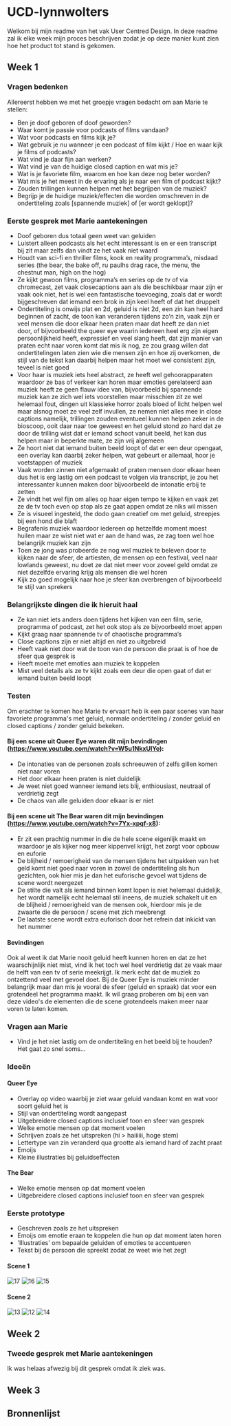 # UCD-lynnwolters

Welkom bij mijn readme van het vak User Centred Design. In deze readme zal ik elke week mijn proces beschrijven zodat je op deze manier kunt zien hoe het product tot stand is gekomen.

## Week 1

### Vragen bedenken

Allereerst hebben we met het groepje vragen bedacht om aan Marie te stellen:

- Ben je doof geboren of doof geworden?
- Waar komt je passie voor podcasts of films vandaan?
- Wat voor podcasts en films kijk je?
- Wat gebruik je nu wanneer je een podcast of film kijkt / Hoe en waar kijk je films of podcasts?
- Wat vind je daar fijn aan werken?
- Wat vind je van de huidige closed caption en wat mis je?
- Wat is je favoriete film, waarom en hoe kan deze nog beter worden?
- Wat mis je het meest in de ervaring als je naar een film of podcast kijkt?
- Zouden trillingen kunnen helpen met het begrijpen van de muziek?
- Begrijp je de huidige muziek/effecten die worden omschreven in de ondertiteling zoals [spannende muziek] of [er wordt geklopt]?

### Eerste gesprek met Marie aantekeningen

- Doof geboren dus totaal geen weet van geluiden
- Luistert alleen podcasts als het echt interessant is en er een transcript bij zit maar zelfs dan vindt ze het vaak niet waard
- Houdt van sci-fi en thriller films, kook en reality programma’s, misdaad series (the bear, the bake off, ru paulhs drag race, the menu, the chestnut man, high on the hog)
- Ze kijkt gewoon films, programma’s en series op de tv of via chromecast, zet vaak closecaptions aan als die beschikbaar maar zijn er vaak ook niet, het is wel een fantastische toevoeging, zoals dat er wordt bijgeschreven dat iemand een brok in zijn keel heeft of dat het druppelt
- Ondertiteling is onwijs plat en 2d, geluid is niet 2d, een zin kan heel hard beginnen of zacht, de toon kan veranderen tijdens zo’n zin, vaak zijn er veel mensen die door elkaar heen praten maar dat heeft ze dan niet door, of bijvoorbeeld the queer eye waarin iedereen heel erg zijn eigen persoonlijkheid heeft, expressief en veel slang heeft, dat zijn manier van praten echt naar voren komt dat mis ik nog, ze zou graag willen dat ondertitelingen laten zien wie die mensen zijn en hoe zij overkomen, de stijl van de tekst kan daarbij helpen maar het moet wel consistent zijn, teveel is niet goed
- Voor haar is muziek iets heel abstract, ze heeft wel gehoorapparaten waardoor ze bas of verkeer kan horen maar emoties gerelateerd aan muziek heeft ze geen flauw idee van, bijvoorbeeld bij spannende muziek kan ze zich wel iets voorstellen maar misschien zit ze wel helemaal fout, dingen uit klassieke horror zoals bloed of licht helpen wel maar alsnog moet ze veel zelf invullen, ze nemen niet alles mee in close captions namelijk, trillingen zouden eventueel kunnen helpen zeker in de bioscoop, ooit daar naar toe geweest en het geluid stond zo hard dat ze door de trilling wist dat er iemand schoot vanuit beeld, het kan dus helpen maar in beperkte mate, ze zijn vrij algemeen
- Ze hoort niet dat iemand buiten beeld loopt of dat er een deur opengaat, een overlay kan daarbij zeker helpen, wat gebeurt er allemaal, hoor je voetstappen of muziek
- Vaak worden zinnen niet afgemaakt of praten mensen door elkaar heen dus het is erg lastig om een podcast te volgen via transcript, je zou het interessanter kunnen maken door bijvoorbeeld de intonatie erbij te zetten
- Ze vindt het wel fijn om alles op haar eigen tempo te kijken en vaak zet ze de tv toch even op stop als ze gaat appen omdat ze niks wil missen
- Ze is visueel ingesteld, the dodo gaan creatief om met geluid, streepjes bij een hond die blaft
- Begrafenis muziek waardoor iedereen op hetzelfde moment moest huilen maar ze wist niet wat er aan de hand was, ze zag toen wel hoe belangrijk muziek kan zijn
- Toen ze jong was probeerde ze nog wel muziek te beleven door te kijken naar de sfeer, de artiesten, de mensen op een festival, veel naar lowlands geweest, nu doet ze dat niet meer voor zoveel geld omdat ze niet dezelfde ervaring krijg als mensen die wel horen
- Kijk zo goed mogelijk naar hoe je sfeer kan overbrengen of bijvoorbeeld te stijl van sprekers 

### Belangrijkste dingen die ik hieruit haal

- Ze kan niet iets anders doen tijdens het kijken van een film, serie, programma of podcast, zet het ook stop als ze bijvoorbeeld moet appen
- Kijkt graag naar spannende tv of chaotische programma’s
- Close captions zijn er niet altijd en niet zo uitgebreid
- Heeft vaak niet door wat de toon van de persoon die praat is of hoe de sfeer qua gesprek is
- Heeft moeite met emoties aan muziek te koppelen
- Mist veel details als ze tv kijkt zoals een deur die open gaat of dat er iemand buiten beeld loopt

### Testen

Om erachter te komen hoe Marie tv ervaart heb ik een paar scenes van haar favoriete programma's met geluid, normale ondertiteling / zonder geluid en closed captions / zonder geluid bekeken. 

#### Bij een scene uit Queer Eye waren dit mijn bevindingen (https://www.youtube.com/watch?v=W5u1NkxUIYo):
- De intonaties van de personen zoals schreeuwen of zelfs gillen komen niet naar voren
- Het door elkaar heen praten is niet duidelijk
- Je weet niet goed wanneer iemand iets blij, enthiousiast, neutraal of verdrietig zegt
- De chaos van alle geluiden door elkaar is er niet

#### Bij een scene uit The Bear waren dit mijn bevindingen (https://www.youtube.com/watch?v=7Yx-xpqf-x8):

- Er zit een prachtig nummer in die de hele scene eigenlijk maakt en waardoor je als kijker nog meer kippenvel krijgt, het zorgt voor opbouw en euforie
- De blijheid / remoerigheid van de mensen tijdens het uitpakken van het geld komt niet goed naar voren in zowel de ondertiteling als hun gezichten, ook hier mis je dan het euforische gevoel wat tijdens de scene wordt neergezet
- De stilte die valt als iemand binnen komt lopen is niet helemaal duidelijk, het wordt namelijk echt helemaal stil ineens, de muziek schakelt uit en de blijheid / remoerigheid van de mensen ook, hierdoor mis je de zwaarte die de persoon / scene met zich meebrengt
- De laatste scene wordt extra euforisch door het refrein dat inkickt van het nummer

#### Bevindingen

Ook al weet ik dat Marie nooit geluid heeft kunnen horen en dat ze het waarschijnlijk niet mist, vind ik het toch wel heel verdrietig dat ze vaak maar de helft van een tv of serie meekrijgt. Ik merk echt dat de muziek zo ontzettend veel met gevoel doet. Bij de Queer Eye is muziek minder belangrijk maar dan mis je vooral de sfeer (geluid en spraak) dat voor een grotendeel het programma maakt. Ik wil graag proberen om bij een van deze video's de elementen die de scene grotendeels maken meer naar voren te laten komen.

### Vragen aan Marie

- Vind je het niet lastig om de ondertiteling en het beeld bij te houden? Het gaat zo snel soms...

### Ideeën

#### Queer Eye
- Overlay op video waarbij je ziet waar geluid vandaan komt en wat voor soort geluid het is
- Stijl van ondertiteling wordt aangepast
- Uitgebreidere closed captions inclusief toon en sfeer van gesprek
- Welke emotie mensen op dat moment voelen
- Schrijven zoals ze het uitspreken (hi > haiiiiii, hoge stem)
- Lettertype van zin veranderd qua grootte als iemand hard of zacht praat
- Emoijs 
- Kleine illustraties bij geluidseffecten

#### The Bear
- Welke emotie mensen op dat moment voelen
- Uitgebreidere closed captions inclusief toon en sfeer van gesprek
  
### Eerste prototype

- Geschreven zoals ze het uitspreken
- Emoijs om emotie eraan te koppelen die hun op dat moment laten horen
- 'Illustraties' om bepaalde geluiden of emoties te accentueren
- Tekst bij de persoon die spreekt zodat ze weet wie het zegt

#### Scene 1
![17](https://github.com/lynnwolters/HCD-lynnwolters/assets/47858242/6fd27745-4a0d-476d-8bce-ba85febb028d)
![16](https://github.com/lynnwolters/HCD-lynnwolters/assets/47858242/6d98c5c9-92b2-4f36-bd87-50717b8203be)
![15](https://github.com/lynnwolters/HCD-lynnwolters/assets/47858242/d91acd13-af5c-4728-968e-2512f7e6f5bb)

#### Scene 2

![13](https://github.com/lynnwolters/HCD-lynnwolters/assets/47858242/29db83cf-b36c-4671-aca6-eb0377c51c3a)
![12](https://github.com/lynnwolters/HCD-lynnwolters/assets/47858242/364065f5-f3f9-4f02-8083-60acd5f021d2)
![14](https://github.com/lynnwolters/HCD-lynnwolters/assets/47858242/e2cdc683-515d-493e-9202-64b2149ec7df)

## Week 2

### Tweede gesprek met Marie aantekeningen 
Ik was helaas afwezig bij dit gesprek omdat ik ziek was.

## Week 3

## Bronnenlijst
